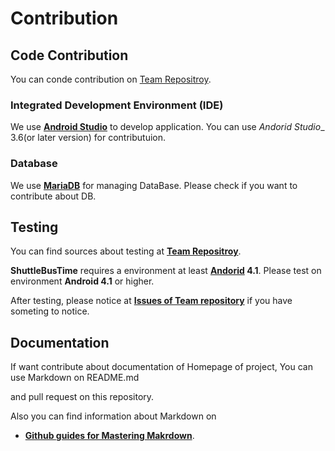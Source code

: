 # Contribution
## Code Contribution
You can conde contribution on [Team Repositroy](https://github.com/Lee-Minju/oss2020-teamproject).

### Integrated Development Environment (IDE)

We use __[Android Studio](https://developer.android.com/studio)__ to develop application. You can use _Andorid Studio__ 3.6(or later version) for contributuion.

### Database

We use  __[MariaDB](https://mariadb.org/)__ for managing DataBase. Please check if you want to contribute about DB.

## Testing
You can find sources about testing at __[Team Repositroy](https://github.com/Lee-Minju/oss2020-teamproject)__.

__ShuttleBusTime__ requires a environment at least __[Andorid](https://developer.android.com/about) 4.1__. Please test on environment __Android 4.1__ or higher. 

After testing, please notice at __[Issues of Team repository](https://github.com/Lee-Minju/oss2020-teamproject/issues)__ if you have someting to notice.

## Documentation

If want contribute about documentation of Homepage of project, You can use Markdown on README.md

and pull request on this repository. 

Also you can find information about Markdown on 
 - __[Github guides for Mastering Makrdown](https://guides.github.com/features/mastering-markdown/)__.

